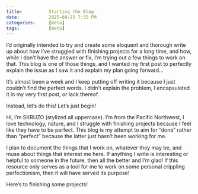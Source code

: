 ```yaml
---
title:          Starting the Blog
date:           2025-09-25 7:35 PM
categories:     [meta]
tags:           [meta]
---
```


I’d originally intended to try and create some eloquent and thorough write up about how I’ve struggled with finishing projects for a long time, and how, while I don’t have the answer or fix, I’m trying out a few things to work on that. This blog is one of those things, and I wanted my first post to perfectly explain the issue as I saw it and explain my plan going forward…

It’s almost been a week and I keep putting off writing it because I just couldn’t find the perfect words. I didn’t explain the problem, I encapsulated it in my very first post, or lack thereof. 

Instead, let’s do this! Let’s just begin!

Hi, I’m SKRUZO (stylized all uppercase). I’m from the Pacific Northwest, I love technology, nature, and I struggle with finishing projects because I feel like they have to be perfect. This blog is my attempt to aim for “done” rather than “perfect” because the latter just hasn’t been working for me.

I plan to document the things that I work on, whatever they may be, and muse about things that interest me here. If anything I write is interesting or helpful to someone in the future, then all the better and I’m glad! If this resource only serves as a tool for me to work on some personal crippling perfectionism, then it will have served its purpose!

Here’s to finishing some projects!